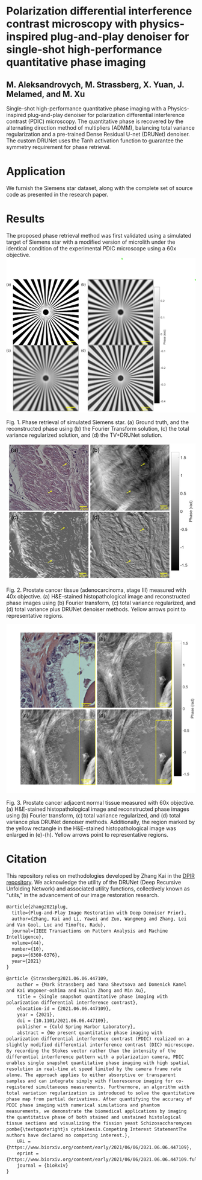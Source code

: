 # Polarization differential interference contrast microscopy with physics-inspired plug-and-play denoiser for single-shot high-performance quantitative phase imaging
## M. Aleksandrovych, M. Strassberg, X. Yuan, J. Melamed, and M. Xu

Single-shot high-performance quantitative phase imaging with a Physics-inspired plug-and-play denoiser for polarization differential interference contrast (PDIC) microscopy. The quantitative phase is recovered by the alternating direction method of multipliers (ADMM), balancing total variance regularization and a pre-trained Dense Residual U-net (DRUNet) denoiser. The custom DRUNet uses the Tanh activation function to guarantee the symmetry requirement for phase retrieval.

# Application
We furnish the Siemens star dataset, along with the complete set of source code as presented in the research paper.
# Results
The proposed phase retrieval method was first validated using a simulated target of Siemens star with a modified version of microlith  under the identical condition of the experimental PDIC microscope using a 60x objective. 
![Alt text](results/simens_all.png "Fig. 1. Phase retrieval of simulated Siemens star. (a) Ground truth, and the reconstructed phase using (b) the Fourier Transform solution, (c) the total variance regularized solution, and (d) the TV+DRUNet solution.")

Fig. 1. Phase retrieval of simulated Siemens star. (a) Ground truth, and the reconstructed phase using (b) the Fourier Transform solution, (c) the total variance regularized solution, and (d) the TV+DRUNet solution.

![Alt text](results/40x-cancer-tissue.jpg "Fig. 2. Prostate cancer tissue (adenocarcinoma, stage III) measured with 40x objective. (a) H&E-stained histopathological image and reconstructed phase images using (b) Fourier transform, (c) total variance regularized, and (d) total variance plus DRUNet denoiser methods. Yellow arrows point to representative regions.")

Fig. 2. Prostate cancer tissue (adenocarcinoma, stage III) measured with 40x objective. (a) H&E-stained histopathological image and reconstructed phase images using (b) Fourier transform, (c) total variance regularized, and (d) total variance plus DRUNet denoiser methods. Yellow arrows point to representative regions.


![Alt text](results/60x-cancer-tissue.png "Fig. 3. Prostate cancer adjacent normal tissue measured with 60x objective. (a) H&E-stained histopathological image and reconstructed phase images using (b) Fourier transform, (c) total variance regularized, and (d) total variance plus DRUNet denoiser methods. Additionally, the region marked by the yellow rectangle in the H&E-stained histopathological image was enlarged in (e)-(h). Yellow arrows point to representative regions.")

Fig. 3. Prostate cancer adjacent normal tissue measured with 60x objective. (a) H&E-stained histopathological image and reconstructed phase images using (b) Fourier transform, (c) total variance regularized, and (d) total variance plus DRUNet denoiser methods. Additionally, the region marked by the yellow rectangle in the H&E-stained histopathological image was enlarged in (e)-(h). Yellow arrows point to representative regions.

# Citation

This repository relies on methodologies developed by Zhang Kai in the [DPIR repository](https://github.com/cszn/DPIR). We acknowledge the utility of the DRUNet (Deep Recursive Unfolding Network) and associated utility functions, collectively known as "utils," in the advancement of our image restoration research.

~~~
@article{zhang2021plug,
  title={Plug-and-Play Image Restoration with Deep Denoiser Prior},
  author={Zhang, Kai and Li, Yawei and Zuo, Wangmeng and Zhang, Lei and Van Gool, Luc and Timofte, Radu},
  journal={IEEE Transactions on Pattern Analysis and Machine Intelligence},
  volume={44},
  number={10},
  pages={6360-6376},
  year={2021}
}
~~~
~~~
@article {Strassberg2021.06.06.447109,
	author = {Mark Strassberg and Yana Shevtsova and Domenick Kamel and Kai Wagoner-oshima and Hualin Zhong and Min Xu},
	title = {Single snapshot quantitative phase imaging with polarization differential interference contrast},
	elocation-id = {2021.06.06.447109},
	year = {2021},
	doi = {10.1101/2021.06.06.447109},
	publisher = {Cold Spring Harbor Laboratory},
	abstract = {We present quantitative phase imaging with polarization differential interference contrast (PDIC) realized on a slightly modified differential interference contrast (DIC) microscope. By recording the Stokes vector rather than the intensity of the differential interference pattern with a polarization camera, PDIC enables single snapshot quantitative phase imaging with high spatial resolution in real-time at speed limited by the camera frame rate alone. The approach applies to either absorptive or transparent samples and can integrate simply with fluorescence imaging for co-registered simultaneous measurements. Furthermore, an algorithm with total variation regularization is introduced to solve the quantitative phase map from partial derivatives. After quantifying the accuracy of PDIC phase imaging with numerical simulations and phantom measurements, we demonstrate the biomedical applications by imaging the quantitative phase of both stained and unstained histological tissue sections and visualizing the fission yeast Schizosaccharomyces pombe{\textquoteright}s cytokinesis.Competing Interest StatementThe authors have declared no competing interest.},
	URL = {https://www.biorxiv.org/content/early/2021/06/06/2021.06.06.447109},
	eprint = {https://www.biorxiv.org/content/early/2021/06/06/2021.06.06.447109.full.pdf},
	journal = {bioRxiv}
}
~~~
